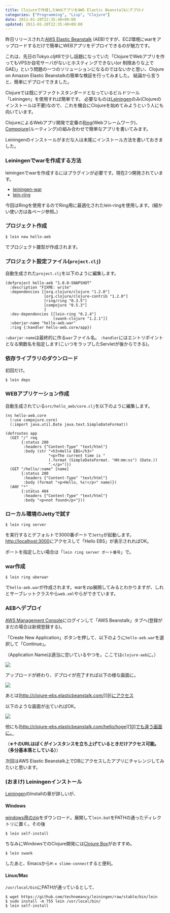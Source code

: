 ```yaml
---
title: Clojureで作成したWebアプリをAWS Elastic Beanstalkにデプロイ
categories: ["Programming", "Lisp", "Clojure"]
date: 2011-01-20T22:35:40+09:00
updated: 2011-01-20T22:35:40+09:00
---
```


昨日リリースされた[AWS Elastic Beanstalk][1] (AEB)ですが、EC2環境にwarをアップロードするだけで簡単にWEBアプリをデプロイできるのが魅力です。

これは、先日のTokyo.clj#8で少し話題になっていた「ClojureでWebアプリを作ってもVPSか自宅サーバがないとホスティングできない(or 制限ありな上でGAE)」という問題の一つのソリューションになるのではないかと思い、Clojure on Amazon Elastic Beanstalkの簡単な検証を行ってみました。
結論から言うと、簡単にデプロイできました。

Clojureでは既にデファクトスタンダードとなっているビルドツール「Leiningen」を使用すれば簡単です。
必要なものは[Leiningen][2]のみ(Clojureのインストールは不要)なので、これを機会にClojureを始めてみようという人にも向いています。

ClojureによるWebアプリ開発で定番の[Ring][3](Webフレームワーク)、[Compojure][4](ルーティング)の組み合わせで簡単なアプリを書いてみます。

Leiningenのインストールがまだな人は末尾にインストール方法を書いておきました。


### Leiningenでwarを作成する方法

leiningenでwarを作成するにはプラグインが必要です。現在2つ開発されています。

- [leiningen-war][5]
- [lein-ring][6]

今回はRingを使用するのでRing用に最適化されたlein-ringを使用します。(細かい使い方は各ページ参照。)

### プロジェクト作成

    $ lein new hello-aeb

でプロジェクト雛型が作成されます。

### プロジェクト設定ファイル(`project.clj`)

自動生成された`project.clj`を以下のように編集します。

    (defproject hello-aeb "1.0.0-SNAPSHOT"
      :description "FIXME: write"
      :dependencies [[org.clojure/clojure "1.2.0"]
                     [org.clojure/clojure-contrib "1.2.0"]
                     [ring/ring "0.3.5"]
                     [compojure "0.5.3"]
                     ]
      :dev-dependencies [[lein-ring "0.2.4"]
                         [swank-clojure "1.2.1"]]
      :uberjar-name "hello-aeb.war"
      :ring {:handler hello-aeb.core/app})

`:ubarjar-name`は最終的に作る`war`ファイル名。
`:handler`にはエントリポイントとなる関数名を指定します(こいつをラップしたServletが後からできる)。

### 依存ライブラリのダウンロード

初回だけ。

    $ lein deps

### WEBアプリケーション作成

自動生成されている`src/hello_aeb/core.clj`を以下のように編集します。

    (ns hello-aeb.core
      (:use compojure.core)
      (:import java.util.Date java.text.SimpleDateFormat))

    (defroutes app
      (GET "/" req
           {:status 200
            :headers {"Content-Type" "text/html"}
            :body (str "<h3>Hello EBS</h3>"
                       "<p>The current time is "
                       (.format (SimpleDateFormat. "HH:mm:ss") (Date.))
                       ".</p>")})
      (GET "/hello/:name" [name]
           {:status 200
            :headers {"Content-Type" "text/html"}
            :body (format "<p>Hello, %s!</p>" name)})
      (ANY "*" _
           {:status 404
            :headers {"Content-Type" "text/html"}
            :body "<p>not found</p>"}))

### ローカル環境のJettyで試す

    $ lein ring server 

を実行するとデフォルトで3000番ポートで`Jetty`が起動します。
[http://localhost:3000][7]にアクセスして「Hello EBS」が表示されればOK。

ポートを指定したい場合は「`lein ring server ポート番号`」で。

### war作成

    $ lein ring uberwar
で`hello-aeb.war`が作成されます。warをzip展開してみるとわかりますが、しれとサーブレットクラスやら`web.xml`やらができています。

### AEBへデプロイ

[AWS Management Console][8]にログインして「AWS Beanstalk」タブへ(登録がまだの場合は新規登録する)。


「Create New Application」ボタンを押して、以下のように`hello-aeb.war`を選択して「Continue」。

（Application Nameは適当に空いているやつを。ここでは`clojure-aeb`に。）

<a href='/./upload/00021/deploy-clojure-ebs-war.png'><img src='/./upload/00021/deploy-clojure-ebs-war.png' /></a>

アップロードが終わり、デプロイが完了すれば以下の様な画面に。

<a href='/./upload/00022/clojure-ebs.png'><img src='/./upload/00022/clojure-ebs.png' /></a>

あとは[http://clojure-ebs.elasticbeanstalk.com/][9]にアクセス

以下のような画面が出ていればOK。

<a href='/./upload/00023/hello-ebs.png'><img src='/./upload/00023/hello-ebs.png' /></a>

他にも[http://clojure-ebs.elasticbeanstalk.com/hello/hoge][10]でも違う画面に。

（**※↑のURLはぼくがインスタンスを立ち上げているときだけアクセス可能。（多分基本落としている）**）


次回はAWS Elastic Beanstalk上でDBにアクセスしたアプリにチャレンジしてみたいと思います。

### (おまけ) Leiningenインストール

[Leiningen][11]のInstallの章が詳しいが、

#### Windows

[windows用のzip][12]をダウンロード。展開して`lein.bat`をPATHの通ったディレクトリに置く。その後

    $ lein self-install
   

ちなみにWindowsでのClojure開発には[Clojure Box][13]がおすすめ。

    $ lein swank

したあと、Emacsから`M-x slime-connect`すると便利。

#### Linux/Mac

`/usr/local/bin`にPATHが通っているとして、

    $ wget https://github.com/technomancy/leiningen/raw/stable/bin/lein
    $ sudo install -m 755 lein /usr/local/bin/
    $ lein self-install


  [1]: http://aws.amazon.com/elasticbeanstalk/
  [2]: https://github.com/technomancy/leiningen
  [3]: https://github.com/mmcgrana/ring
  [4]: https://github.com/weavejester/compojure
  [5]: https://github.com/alienscience/leiningen-war
  [6]: https://github.com/weavejester/lein-ring
  [7]: http://localhost:3000
  [8]: https://console.aws.amazon.com
  [9]: http://clojure-ebs.elasticbeanstalk.com/
  [10]: http://clojure-ebs.elasticbeanstalk.com/hello/hoge
  [11]: https://github.com/technomancy/leiningen
  [12]: https://github.com/downloads/technomancy/leiningen/leiningen-1.4.2-win32.zip
  [13]: http://clojure.bighugh.com/

